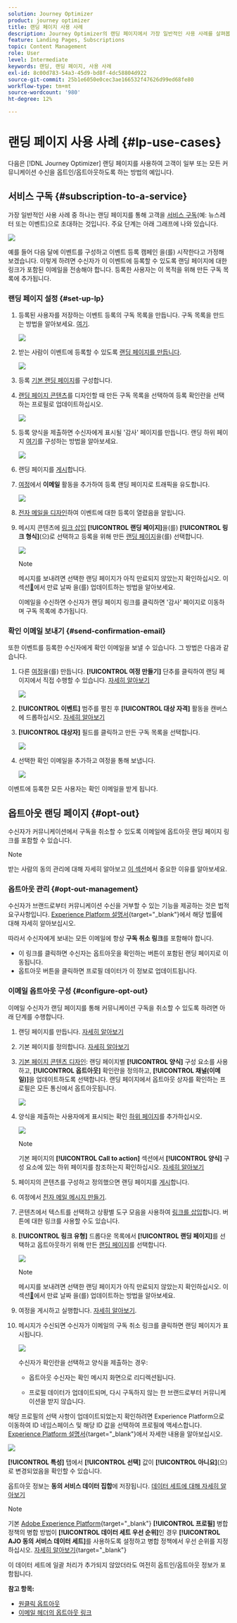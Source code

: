 ```yaml
---
solution: Journey Optimizer
product: journey optimizer
title: 랜딩 페이지 사용 사례
description: Journey Optimizer의 랜딩 페이지에서 가장 일반적인 사용 사례를 살펴봅니다
feature: Landing Pages, Subscriptions
topic: Content Management
role: User
level: Intermediate
keywords: 랜딩, 랜딩 페이지, 사용 사례
exl-id: 8c00d783-54a3-45d9-bd8f-4dc58804d922
source-git-commit: 25b1e6050e0cec3ae166532f47626d99ed68fe80
workflow-type: tm+mt
source-wordcount: '980'
ht-degree: 12%

---
```


# 랜딩 페이지 사용 사례 {#lp-use-cases}

다음은 [!DNL Journey Optimizer] 랜딩 페이지를 사용하여 고객이 일부 또는 모든 커뮤니케이션 수신을 옵트인/옵트아웃하도록 하는 방법의 예입니다.

## 서비스 구독 {#subscription-to-a-service}

가장 일반적인 사용 사례 중 하나는 랜딩 페이지를 통해 고객을 [서비스 구독](subscription-list.md)(예: 뉴스레터 또는 이벤트)으로 초대하는 것입니다. 주요 단계는 아래 그래프에 나와 있습니다.

![](assets/lp_subscription-uc.png)

예를 들어 다음 달에 이벤트를 구성하고 이벤트 등록 캠페인 <!--to keep your customers that are interested updated on that event-->을(를) 시작한다고 가정해 보겠습니다. 이렇게 하려면 수신자가 이 이벤트에 등록할 수 있도록 랜딩 페이지에 대한 링크가 포함된 이메일을 전송해야 합니다. 등록한 사용자는 이 목적을 위해 만든 구독 목록에 추가됩니다.

### 랜딩 페이지 설정 {#set-up-lp}

1. 등록된 사용자를 저장하는 이벤트 등록의 구독 목록을 만듭니다. 구독 목록을 만드는 방법을 알아보세요. [여기](subscription-list.md#define-subscription-list).

   ![](assets/lp_subscription-uc-list.png)

1. 받는 사람이 이벤트에 등록할 수 있도록 [랜딩 페이지를 만듭니다](create-lp.md).

   ![](assets/lp_create-lp-details.png)

1. 등록 [기본 랜딩 페이지](create-lp.md#configure-primary-page)를 구성합니다.

1. [랜딩 페이지 콘텐츠](design-lp.md)를 디자인할 때 만든 구독 목록을 선택하여 등록 확인란을 선택하는 프로필로 업데이트하십시오.

   ![](assets/lp_subscription-uc-lp-list.png)

1. 등록 양식을 제출하면 수신자에게 표시될 &#39;감사&#39; 페이지를 만듭니다. 랜딩 하위 페이지 [여기](create-lp.md#configure-subpages)를 구성하는 방법을 알아보세요.

   ![](assets/lp_subscription-uc-thanks.png)

1. 랜딩 페이지를 [게시](create-lp.md#publish)합니다.

1. [여정](../building-journeys/journey.md)에서 **이메일** 활동을 추가하여 등록 랜딩 페이지로 트래픽을 유도합니다.

   ![](assets/lp_subscription-uc-journey.png)

1. [전자 메일을 디자인](../email/get-started-email-design.md)하여 이벤트에 대한 등록이 열렸음을 알립니다.

1. 메시지 콘텐츠에 [링크 삽입](../email/message-tracking.md#insert-links) **[!UICONTROL 랜딩 페이지]**&#x200B;을(를) **[!UICONTROL 링크 형식]**(으)로 선택하고 등록을 위해 만든 [랜딩 페이지](create-lp.md#configure-primary-page)을(를) 선택합니다.

   ![](assets/lp_subscription-uc-link.png)

   >[!NOTE]
   >
   >메시지를 보내려면 선택한 랜딩 페이지가 아직 만료되지 않았는지 확인하십시오. 이 섹션[&#128279;](create-lp.md#configure-primary-page)에서 만료 날짜 을(를) 업데이트하는 방법을 알아보세요.

   이메일을 수신하면 수신자가 랜딩 페이지 링크를 클릭하면 &#39;감사&#39; 페이지로 이동하며 구독 목록에 추가됩니다.

### 확인 이메일 보내기 {#send-confirmation-email}

또한 이벤트를 등록한 수신자에게 확인 이메일을 보낼 수 있습니다. 그 방법은 다음과 같습니다.

1. 다른 [여정](../building-journeys/journey.md)을(를) 만듭니다. **[!UICONTROL 여정 만들기]** 단추를 클릭하여 랜딩 페이지에서 직접 수행할 수 있습니다. [자세히 알아보기](create-lp.md#configure-primary-page)

   ![](assets/lp_subscription-uc-create-journey.png)

1. **[!UICONTROL 이벤트]** 범주를 펼친 후 **[!UICONTROL 대상 자격]** 활동을 캔버스에 드롭하십시오. [자세히 알아보기](../building-journeys/audience-qualification-events.md)

1. **[!UICONTROL 대상자]** 필드를 클릭하고 만든 구독 목록을 선택합니다.

   ![](assets/lp_subscription-uc-confirm-journey.png)

1. 선택한 확인 이메일을 추가하고 여정을 통해 보냅니다.

   ![](assets/lp_subscription-uc-confirm-email.png)

이벤트에 등록한 모든 사용자는 확인 이메일을 받게 됩니다.

<!--The event registration's subscription list tracks the profiles who registered and you can send them targeted event updates.-->

## 옵트아웃 랜딩 페이지 {#opt-out}

수신자가 커뮤니케이션에서 구독을 취소할 수 있도록 이메일에 옵트아웃 랜딩 페이지 링크를 포함할 수 있습니다.

>[!NOTE]
>
>받는 사람의 동의 관리에 대해 자세히 알아보고 [이 섹션](../privacy/opt-out.md)에서 중요한 이유를 알아보세요.

### 옵트아웃 관리 {#opt-out-management}

수신자가 브랜드로부터 커뮤니케이션 수신을 거부할 수 있는 기능을 제공하는 것은 법적 요구사항입니다. [Experience Platform 설명서](https://experienceleague.adobe.com/docs/experience-platform/privacy/regulations/overview.html?lang=ko#regulations){target="_blank"}에서 해당 법률에 대해 자세히 알아보십시오.

따라서 수신자에게 보내는 모든 이메일에 항상 **구독 취소 링크**&#x200B;를 포함해야 합니다.

* 이 링크를 클릭하면 수신자는 옵트아웃을 확인하는 버튼이 포함된 랜딩 페이지로 이동됩니다.
* 옵트아웃 버튼을 클릭하면 프로필 데이터가 이 정보로 업데이트됩니다.

### 이메일 옵트아웃 구성 {#configure-opt-out}

이메일 수신자가 랜딩 페이지를 통해 커뮤니케이션 구독을 취소할 수 있도록 하려면 아래 단계를 수행합니다.

1. 랜딩 페이지를 만듭니다. [자세히 알아보기](create-lp.md)

1. 기본 페이지를 정의합니다. [자세히 알아보기](create-lp.md#configure-primary-page)

1. [기본 페이지 콘텐츠 디자인](design-lp.md): 랜딩 페이지별 **[!UICONTROL 양식]** 구성 요소를 사용하고, **[!UICONTROL 옵트아웃]** 확인란을 정의하고, **[!UICONTROL 채널(이메일)]**&#x200B;을 업데이트하도록 선택합니다. 랜딩 페이지에서 옵트아웃 상자를 확인하는 프로필은 모든 통신에서 옵트아웃됩니다.

   ![](assets/lp_opt-out-primary-lp.png)

   <!--You can also build your own landing page and host it on the third-party system of your choice.-->

1. 양식을 제출하는 사용자에게 표시되는 확인 [하위 페이지](create-lp.md#configure-subpages)를 추가하십시오.

   ![](assets/lp_opt-out-subpage.png)

   >[!NOTE]
   >
   >기본 페이지의 **[!UICONTROL Call to action]** 섹션에서 **[!UICONTROL 양식]** 구성 요소에 있는 하위 페이지를 참조하는지 확인하십시오. [자세히 알아보기](design-lp.md)

1. 페이지의 콘텐츠를 구성하고 정의했으면 랜딩 페이지를 [게시](create-lp.md#publish)합니다.

1. 여정에서 [전자 메일 메시지 만들기](../email/get-started-email-design.md).

1. 콘텐츠에서 텍스트를 선택하고 상황별 도구 모음을 사용하여 [링크를 삽입](../email/message-tracking.md#insert-links)합니다. 버튼에 대한 링크를 사용할 수도 있습니다.

1. **[!UICONTROL 링크 유형]** 드롭다운 목록에서 **[!UICONTROL 랜딩 페이지]**&#x200B;를 선택하고 옵트아웃하기 위해 만든 [랜딩 페이지](create-lp.md#configure-primary-page)를 선택합니다.

   ![](assets/lp_opt-out-landing-page.png)

   >[!NOTE]
   >
   >메시지를 보내려면 선택한 랜딩 페이지가 아직 만료되지 않았는지 확인하십시오. 이 섹션[&#128279;](create-lp.md#configure-primary-page)에서 만료 날짜 을(를) 업데이트하는 방법을 알아보세요.

1. 여정을 게시하고 실행합니다. [자세히 알아보기](../building-journeys/journey.md).

1. 메시지가 수신되면 수신자가 이메일의 구독 취소 링크를 클릭하면 랜딩 페이지가 표시됩니다.

   ![](assets/lp_opt-out-submit-form.png)

   수신자가 확인란을 선택하고 양식을 제출하는 경우:

   * 옵트아웃 수신자는 확인 메시지 화면으로 리디렉션됩니다.

   * 프로필 데이터가 업데이트되며, 다시 구독하지 않는 한 브랜드로부터 커뮤니케이션을 받지 않습니다.

해당 프로필의 선택 사항이 업데이트되었는지 확인하려면 Experience Platform으로 이동하여 ID 네임스페이스 및 해당 ID 값을 선택하여 프로필에 액세스합니다. [Experience Platform 설명서](https://experienceleague.adobe.com/docs/experience-platform/profile/ui/user-guide.html?lang=ko#getting-started){target="_blank"}에서 자세한 내용을 알아보십시오.

![](assets/lp_opt-out-profile-choice.png)

**[!UICONTROL 특성]** 탭에서 **[!UICONTROL 선택]** 값이 **[!UICONTROL 아니요]**(으)로 변경되었음을 확인할 수 있습니다.

옵트아웃 정보는 **동의 서비스 데이터 집합**&#x200B;에 저장됩니다. [데이터 세트에 대해 자세히 알아보기](../data/get-started-datasets.md)

>[!NOTE]
>
>기본 [Adobe Experience Platform](https://experienceleague.adobe.com/docs/experience-platform/profile/home.html?lang=ko){target="_blank"} **[!UICONTROL 프로필]** 병합 정책의 병합 방법이 **[!UICONTROL 데이터 세트 우선 순위]**&#x200B;인 경우 **[!UICONTROL AJO 동의 서비스 데이터 세트]**&#x200B;를 사용하도록 설정하고 병합 정책에서 우선 순위를 지정하십시오. [자세히 알아보기](https://experienceleague.adobe.com/docs/experience-platform/profile/merge-policies/ui-guide.html#dataset-precedence-profile){target="_blank"}
>
>이 데이터 세트에 일괄 처리가 추가되지 않았더라도 여전히 옵트인/옵트아웃 정보가 포함됩니다.



**참고 항목:**

* [원클릭 옵트아웃](../email/email-opt-out.md#one-click-opt-out-link)
* [이메일 헤더의 옵트아웃 링크](../email/email-opt-out.md#unsubscribe-header)

<!--

### Other ways to opt out

You can also enable your recipients to unsubscribe whithout using landing pages.

* **One-click opt-out**

    You can add a one-click opt-out link into your email content. This will enable your recipients to quickly unsubscribe from your communications, without being redirected to a landing page where they need to confirm opting out. [Learn more](../privacy/opt-out.md#one-click-opt-out-link)

* **Unsubscribe link in header**

    If the recipients' email client supports displaying an unsubscribe link in the email header, emails sent with [!DNL Journey Optimizer] automatically include this link. [Learn more](../privacy/opt-out.md#unsubscribe-header)

////////


## Leverage landing page submission event {#leverage-lp-event}

You can use information that was submitted on a landing page to send communications to your customers. For example, if a user subscribes to a given subscription list, you can leverage that information to send an email recommending other subscription lists to that user.

To do this, you need to create an event containing the landing page submission information and use it in a journey. Follow the steps below.

1. Go to **[!UICONTROL Administration]** > **[!UICONTROL Configurations]**, and in the **[!UICONTROL Events]** section, select **[!UICONTROL Manage]**.

    ![](assets/lp_subscription-uc-configurations.png)

1. The list of events displays. Select **[!UICONTROL Create Event]**.

    ![](assets/lp_subscription-uc-create-event.png)

1. The event configuration pane opens on the right side of the screen. Configure a rule-based unitary event. [Learn more](../event/about-creating.md)

1. Define the schema: select **[!UICONTROL AJO Email Tracking Experience Event Schema v.1]** (available by default in [!DNL Journey Optimizer]).

    ![](assets/lp_subscription-uc-event-schema.png)

1. In the **[!UICONTROL Fields]** section, select the following elements:

    * **[!UICONTROL _experience]** > **[!UICONTROL customerJourneyManagement]** > **[!UICONTROL messageInteraction]** > **[!UICONTROL Interaction Type]**
    
    * **[!UICONTROL _experience]** > **[!UICONTROL customerJourneyManagement]** > **[!UICONTROL messageInteraction]** > **[!UICONTROL Landing Page Details]** > **[!UICONTROL Landing Page ID]**

    ![](assets/lp_subscription-uc-event-fields.png)

1. Click inside the **[!UICONTROL Event ID condition]** field. Using the simple personalization editor, define the condition for the **[!UICONTROL Interaction Type]** and **[!UICONTROL Landing Page ID]** fields. This will be used by the system to identify the events that will trigger your journey.

    ![](assets/lp_subscription-uc-event-id-condition.png)

    >[!NOTE]
    >
    >To find the landing page ID, you can insert the landing page as a link into an email and select the source code from the contextual toolbar to display the landing page information.
    >
    >![](assets/lp_subscription-uc-lp-id.png)

1. Save your changes.

1. Create a [journey](../building-journeys/journey.md). You can do it directly from the landing page by clicking the **[!UICONTROL Create journey]** button. Learn more [here](create-lp.md#configure-primary-page)

    ![](assets/lp_subscription-uc-event-create-journey.png)

1. In the journey, unfold the **[!UICONTROL Events]** category and drop the event that you created into the canvas. Learn more [here](../building-journeys/audience-qualification-events.md)

    ![](assets/lp_subscription-uc-journey-event.png)

1. Unfold the **[!UICONTROL Actions]** category and drop an email action into the canvas.

    ![](assets/lp_subscription-uc-journey-email.png)

///How do you use the information from the event to send an email to the users? -->
